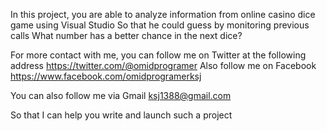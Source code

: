  In this project, you are able to analyze information from online casino dice game  using Visual Studio So that he could guess by monitoring previous calls What number has a better chance in the next dice?

For more contact with me, you can follow me on Twitter at the following address https://twitter.com/@omidprogramer Also follow me on Facebook https://www.facebook.com/omidprogramerksj

You can also follow me via Gmail ksj1388@gmail.com

So that I can help you write and launch such a project
